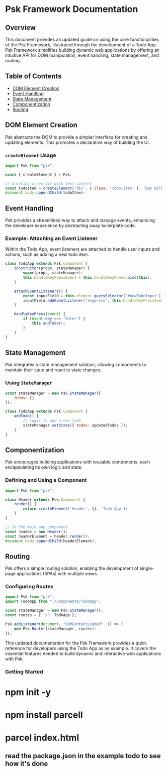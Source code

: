 # Psk Framework Documentation

## Overview

This document provides an updated guide on using the core functionalities of the Psk Framework, illustrated through the development of a Todo App. Psk Framework simplifies building dynamic web applications by offering an intuitive API for DOM manipulation, event handling, state management, and routing.

## Table of Contents

- [DOM Element Creation](#dom-element-creation)
- [Event Handling](#event-handling)
- [State Management](#state-management)
- [Componentization](#componentization)
- [Routing](#routing)

## DOM Element Creation

Psk abstracts the DOM to provide a simpler interface for creating and updating elements. This promotes a declarative way of building the UI.

### `createElement` Usage

```javascript
import Psk from "psk";

const { createElement } = Psk;

// Creating a new div with text content
const todoItem = createElement('div', { class: 'todo-item' }, 'Buy milk');
document.body.appendChild(todoItem);
```

## Event Handling

Psk provides a streamlined way to attach and manage events, enhancing the developer experience by abstracting away boilerplate code.

### Example: Attaching an Event Listener

Within the Todo App, event listeners are attached to handle user inputs and actions, such as adding a new todo item.

```javascript
class TodoApp extends Psk.Component {
    constructor(props, stateManager) {
        super(props, stateManager);
        this.handleKeyPressEvent = this.handleKeyPress.bind(this);
    }

    attachEventListeners() {
        const inputField = this.element.querySelector('#newTodoInput');
        inputField.addEventListener('keypress', this.handleKeyPressEvent);
    }

    handleKeyPress(event) {
        if (event.key === 'Enter') {
            this.addTodo();
        }
    }
}
```

## State Management

Psk integrates a state management solution, allowing components to maintain their state and react to state changes.

### Using `StateManager`

```javascript
const stateManager = new Psk.StateManager({
    todos: []
});

class TodoApp extends Psk.Component {
    addTodo() {
        // Logic to add a new todo
        stateManager.setState({ todos: updatedTodos });
    }
}
```

## Componentization

Psk encourages building applications with reusable components, each encapsulating its own logic and state.

### Defining and Using a Component

```javascript
import Psk from "psk";

class Header extends Psk.Component {
    render() {
        return createElement('header', {}, 'Todo App');
    }
}

// In the main app component
const header = new Header();
const headerElement = header.render();
document.body.appendChild(headerElement);
```

## Routing

Psk offers a simple routing solution, enabling the development of single-page applications (SPAs) with multiple views.

### Configuring Routes

```javascript
import Psk from "psk";
import TodoApp from "./components/TodoApp";

const stateManager = new Psk.StateManager();
const routes = { '/': TodoApp };

Psk.addListener(document, "DOMContentLoaded", () => {
    new Psk.Router(stateManager, routes);
});
```

This updated documentation for the Psk Framework provides a quick reference for developers using the Todo App as an example. It covers the essential features needed to build dynamic and interactive web applications with Psk.

### Getting Started

# npm init -y 
# npm install parcell
# parcel index.html
## read the package.json in the example todo to see how it's done

